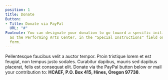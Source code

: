 ```yaml
---
position: 1
title: Donate
Button:
- Title: Donate via PayPal
  URL: "#"
Footnote: You can designate your donation to go toward a specific initiative, such
  as the Performing Arts Center, in the "Special Instructions" field on the PayPal
  form.
---
```

Pellentesque faucibus velit a auctor tempor. Proin tristique lorem et est feugiat, non tempus justo sodales. Curabitur dapibus, mauris sed dapibus placerat, felis est consequat elit. Donate via the PayPal button below or mail your contribution to: **HCAEF, P.O. Box 415, Hines, Oregon 97738**.

